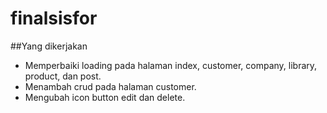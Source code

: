 # finalsisfor

##Yang dikerjakan
<ul>
  <li>Memperbaiki loading pada halaman index, customer, company, library, product, dan post.</li>
  <li>Menambah crud pada halaman customer.</li>
  <li>Mengubah icon button edit dan delete.</li>
</ul>
